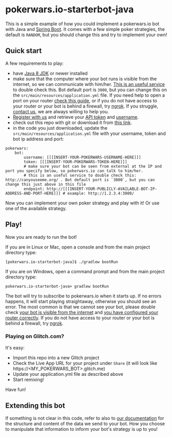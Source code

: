 
# pokerwars.io-starterbot-java
This is a simple example of how you could implement a pokerwars.io bot with Java and [Spring Boot](https://projects.spring.io/spring-boot/). It comes with a few simple poker strategies, the default is `RANDOM`, but you should change this and try to implement your own!

## Quick start
A few requirements to play:
- have [Java 8 JDK](http://www.oracle.com/technetwork/java/javase/downloads) or newer installed
- make sure that the computer where your bot runs is visible from the internet, so we can communicate with him/her. [This is an useful service](http://canyouseeme.org/) to double check this. Bot default port is `3000`, but you can change this on the `src/main/resources/application.yml` file. If you need help to open a port on your router [check this guide](https://www.noip.com/support/knowledgebase/general-port-forwarding-guide/), or if you do not have access to your router or your bot is behind a firewall, try [ngrok](https://ngrok.com/). If you struggle, [contact us](mailto:contact@pokerwars.io), we are always willing to help you.
- [Register with us](https://www.pokerwars.io/) and retrieve your [API token](https://www.pokerwars.io/token) and [username](https://www.pokerwars.io/profile).
- check out this repo with git or download it from [this link](https://github.com/pokerwars/pokerwars.io-starterbot-java/archive/master.zip).
- in the code you just downloaded, update the `src/main/resources/application.yml` file with your username, token and bot ip address and port:
```
pokerwars:
    bot:
        username: [[[INSERT-YOUR-POKERWARS-USERNAME-HERE]]]
        token: [[[INSERT-YOUR-POKERWARS-TOKEN-HERE]]]
        # make sure your bot can be seen from external at the IP and port you specify below, so pokerwars.io can talk to him/her.
        # this is an useful service to double check this: http://canyouseeme.org/ . Bot default port is `3000`, but you can change this just above in this file
        endpoint: http://[[[INSERT-YOUR-PUBLICLY-AVAILABLE-BOT-IP-ADDRESS-AND-PORT-HERE]]] # example: http://1.2.3.4:3000/ 
```

Now you can implement your own poker strategy and play with it! Or use one of the available strategy.

## Play!
Now you are ready to run the bot!

If you are in Linux or Mac, open a console and from the main project directory type:
```
[pokerwars.io-starterbot-java]$ ./gradlew bootRun
```
If you are on Windows, open a command prompt and from the main project directory type:
```
pokerwars.io-starterbot-java> gradlew bootRun
```

The bot will try to subscribe to pokerwars.io when it starts up. If no errors happens, it will start playing straightaway, otherwise you should see an error. The most common is that we cannot see your bot, please double check [your bot is visible from the internet](http://canyouseeme.org/) and [you have configured your router correctly](https://www.noip.com/support/knowledgebase/general-port-forwarding-guide/). If you do not have access to your router or your bot is behind a firewall, try [ngrok](https://ngrok.com/).

### Playing on Glitch.com?
It's easy:

- Import this repo into a new Glitch project
- Check the Live App URL for your project under `Share` (it will look like https://<MY_POKERWARS_BOT>.glitch.me)
- Update your application.yml file as described above
- Start remixing!

Have fun!

## Extending this bot
If something is not clear in this code, refer to also to [our documentation](https://www.pokerwars.io/docs) for the structure and content of the data we send to your bot. How you choose to manipulate that information to inform your bot's strategy is up to you!

